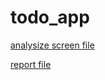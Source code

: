 # todo_app


[analysize screen file](https://github.com/quangkyzzz/todo-app/blob/main/analysize_widget.txt)

[report file](https://github.com/quangkyzzz/todo-app/blob/main/report_22_6.txt)

